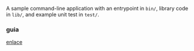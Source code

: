A sample command-line application with an entrypoint in `bin/`, library code
in `lib/`, and example unit test in `test/`.


### guia 
[enlace](https://www.youtube.com/watch?v=F3JuuYuOUK4)
